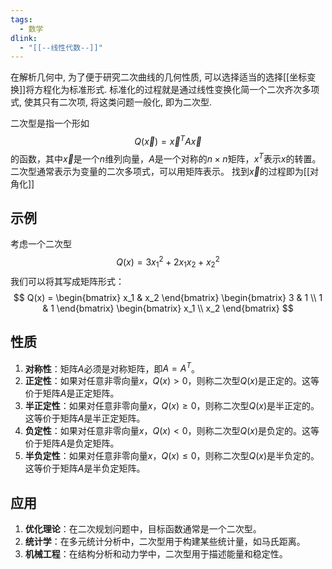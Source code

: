 ```yaml
---
tags:
  - 数学
dlink:
  - "[[--线性代数--]]"
---
```

在解析几何中, 为了便于研究二次曲线的几何性质, 可以选择适当的选择[[坐标变换]]将方程化为标准形式. 标准化的过程就是通过线性变换化简一个二次齐次多项式, 使其只有二次项, 将这类问题一般化, 即为二次型. 

二次型是指一个形如
$$
Q(\vec{x}) = \vec{x}^T A \vec{x}
$$
的函数，其中${} \vec{x}$是一个$n$维列向量，$A$是一个对称的$n \times n$矩阵，$x^T$表示$x$的转置。
二次型通常表示为变量的二次多项式，可以用矩阵表示。
找到$\vec{x}$的过程即为[[对角化]] 

## 示例
考虑一个二次型
$$
Q(x) = 3x_1^2 + 2x_1x_2 + x_2^2
$$
我们可以将其写成矩阵形式：
$$
Q(x) = \begin{bmatrix} x_1 & x_2 \end{bmatrix}
\begin{bmatrix}
3 & 1 \\
1 & 1
\end{bmatrix}
\begin{bmatrix}
x_1 \\
x_2
\end{bmatrix}
$$

## 性质

1. **对称性**：矩阵$A$必须是对称矩阵，即$A = A^T$。
2. **正定性**：如果对任意非零向量$x$，$Q(x) > 0$，则称二次型$Q(x)$是正定的。这等价于矩阵$A$是正定矩阵。
3. **半正定性**：如果对任意非零向量$x$，$Q(x) \geq 0$，则称二次型$Q(x)$是半正定的。这等价于矩阵$A$是半正定矩阵。
4. **负定性**：如果对任意非零向量$x$，$Q(x) < 0$，则称二次型$Q(x)$是负定的。这等价于矩阵$A$是负定矩阵。
5. **半负定性**：如果对任意非零向量$x$，$Q(x) \leq 0$，则称二次型$Q(x)$是半负定的。这等价于矩阵$A$是半负定矩阵。

## 应用

1. **优化理论**：在二次规划问题中，目标函数通常是一个二次型。
2. **统计学**：在多元统计分析中，二次型用于构建某些统计量，如马氏距离。
3. **机械工程**：在结构分析和动力学中，二次型用于描述能量和稳定性。

